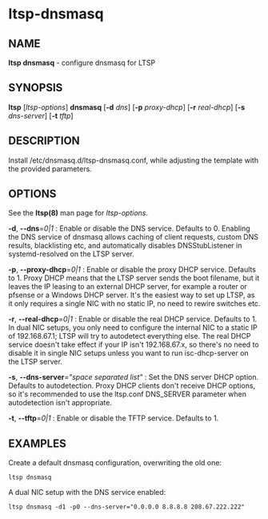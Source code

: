# ltsp-dnsmasq

## NAME

**ltsp dnsmasq** - configure dnsmasq for LTSP

## SYNOPSIS

**ltsp** [_ltsp-options_] **dnsmasq** [**-d** _dns_] [**-p** _proxy-dhcp_] [**-r** _real-dhcp_] [**-s** _dns-server_] [**-t** _tftp_]

## DESCRIPTION

Install /etc/dnsmasq.d/ltsp-dnsmasq.conf, while adjusting the template with
the provided parameters.

## OPTIONS

See the **ltsp(8)** man page for _ltsp-options_.

**-d**, **--dns**=_0|1_
:   Enable or disable the DNS service. Defaults to 0.
    Enabling the DNS service of dnsmasq allows caching of client requests,
    custom DNS results, blacklisting etc, and automatically disables
    DNSStubListener in systemd-resolved on the LTSP server.

**-p**, **--proxy-dhcp**=_0|1_
:   Enable or disable the proxy DHCP service. Defaults to 1.
    Proxy DHCP means that the LTSP server sends the boot filename, but it leaves
    the IP leasing to an external DHCP server, for example a router or pfsense
    or a Windows DHCP server. It's the easiest way to set up LTSP, as it only
    requires a single NIC with no static IP, no need to rewire switches etc.

**-r**, **--real-dhcp**=_0|1_
:   Enable or disable the real DHCP service. Defaults to 1.
    In dual NIC setups, you only need to configure the internal NIC to a static
    IP of 192.168.67.1; LTSP will try to autodetect everything else.
    The real DHCP service doesn't take effect if your IP isn't 192.168.67.x,
    so there's no need to disable it in single NIC setups unless you want to run
    isc-dhcp-server on the LTSP server.

**-s**, **--dns-server**=_"space separated list"_
:   Set the DNS server DHCP option. Defaults to autodetection.
    Proxy DHCP clients don't receive DHCP options, so it's recommended to use the
    ltsp.conf DNS_SERVER parameter when autodetection isn't appropriate.

**-t**, **--tftp**=_0|1_
:   Enable or disable the TFTP service. Defaults to 1.

## EXAMPLES

Create a default dnsmasq configuration, overwriting the old one:

```shell
ltsp dnsmasq
```

A dual NIC setup with the DNS service enabled:

```shell
ltsp dnsmasq -d1 -p0 --dns-server="0.0.0.0 8.8.8.8 208.67.222.222"
```
